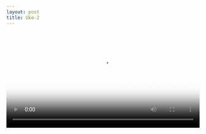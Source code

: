 ```yaml
---
layout: post
title: Uke-2
---
```


<video src="https://github.com/comacros/comacros.github.io/raw/master/images/Uke-2.mp4" poster="https://github.com/comacros/comacros.github.io/raw/master/images/Uke-2.png" width="100%" controls preload>
</video>

